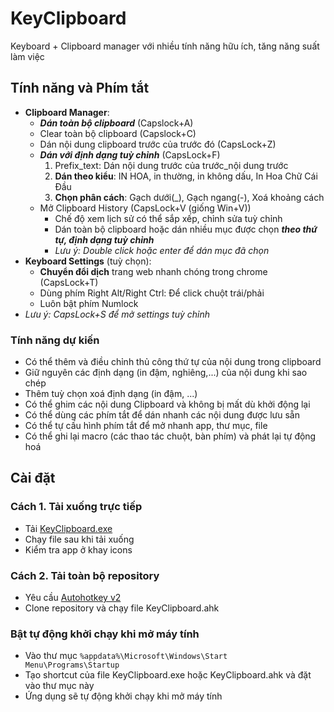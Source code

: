 # KeyClipboard

Keyboard + Clipboard manager với nhiều tính năng hữu ích, tăng năng suất làm việc

## Tính năng và Phím tắt

- **Clipboard Manager**:
    - ***Dán toàn bộ clipboard*** (Capslock+A)
    - Clear toàn bộ clipboard (Capslock+C)
    - Dán nội dung clipboard trước của trước đó (CapsLock+Z)
    - ***Dán với định dạng tuỳ chỉnh*** (CapsLock+F)
        1. Prefix_text: Dán nội dung trước của trước_nội dung trước
        2. **Dán theo kiểu**: IN HOA, in thường, in không dấu, In Hoa Chữ Cái Đầu
        3. **Chọn phân cách**: Gạch dưới(_), Gạch ngang(-), Xoá khoảng cách
    - Mở Clipboard History (CapsLock+V (giống Win+V))
        - Chế độ xem lịch sử có thể sắp xếp, chỉnh sửa tuỳ chỉnh
        - Dán toàn bộ clipboard hoặc dán nhiều mục được chọn ***theo thứ tự, định dạng tuỳ chỉnh***
        - *Lưu ý: Double click hoặc enter để dán mục đã chọn*
- **Keyboard Settings** (tuỳ chọn):
    - **Chuyển đổi dịch** trang web nhanh chóng trong chrome (CapsLock+T)
    - Dùng phím Right Alt/Right Ctrl: Để click chuột trái/phải
    - Luôn bật phím Numlock 
- *Lưu ý: CapsLock+S để mở settings tuỳ chỉnh*
 
### Tính năng dự kiến
- Có thể thêm và  điều chỉnh thủ công thứ tự của nội dung trong clipboard
- Giữ nguyên các định dạng (in đậm, nghiêng,...) của nội dung khi sao chép
- Thêm tuỳ chọn xoá định dạng (in đậm, ...)
- Có thể ghim các nội dung Clipboard và không bị mất dù khởi động lại
- Có thể dùng các phím tắt để dán nhanh các nội dung được lưu sẵn
- Có thể tự cấu hình phím tắt để mở nhanh app, thư mục, file
- Có thể ghi lại macro (các thao tác chuột, bàn phím) và phát lại tự động hoá

## Cài đặt

### Cách 1. Tải xuống trực tiếp

- Tải [KeyClipboard.exe](https://github.com/nvbangg/KeyClipboard/releases/latest)
- Chạy file sau khi tải xuống
- Kiểm tra app ở khay icons
    
### Cách 2. Tải toàn bộ repository

- Yêu cầu [Autohotkey v2](https://www.autohotkey.com)
- Clone repository và chạy file KeyClipboard.ahk

### Bật tự động khởi chạy khi mở máy tính

 - Vào thư mục `%appdata%\Microsoft\Windows\Start Menu\Programs\Startup`
 - Tạo shortcut của file KeyClipboard.exe hoặc KeyClipboard.ahk và đặt vào thư mục này
 - Ứng dụng sẽ tự động khởi chạy khi mở máy tính

